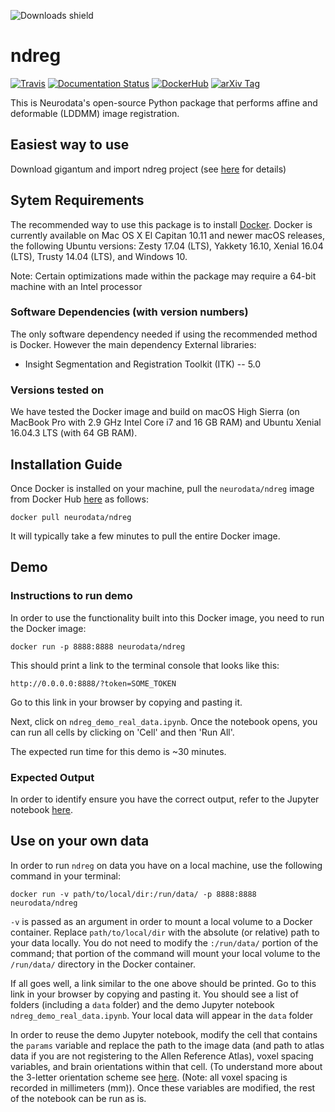 ![Downloads shield](https://img.shields.io/pypi/dm/ndreg.svg)

# ndreg
[![Travis](https://travis-ci.org/neurodata/ndreg.svg?branch=master)](https://travis-ci.org/#)
[![Documentation Status](https://readthedocs.org/projects/ndreg/badge/?version=latest)](http://ndreg.readthedocs.io/en/latest/?badge=latest)
[![DockerHub](https://img.shields.io/docker/pulls/neurodata/ndreg.svg)](https://hub.docker.com/r/neurodata/ndreg)
[![arXiv Tag](https://img.shields.io/badge/arXiv-1605.02060-brightgreen.svg)](https://arxiv.org/abs/1605.02060)<br/>


This is Neurodata's open-source Python package that performs affine and deformable (LDDMM) image registration.   <br/>

## Easiest way to use

Download gigantum and import ndreg project (see [here](https://gigantum.com/gigantum-examples/ndreg-2) for details)

## Sytem Requirements

The recommended way to use this package is to install [Docker](https://store.docker.com/search?offering=community&type=edition). Docker is currently available on Mac OS X El Capitan 10.11 and newer macOS releases, the following Ubuntu versions: Zesty 17.04 (LTS), Yakkety 16.10, Xenial 16.04 (LTS), Trusty 14.04 (LTS), and Windows 10.

Note: Certain optimizations made within the package may require a 64-bit machine with an Intel processor

### Software Dependencies (with version numbers)

The only software dependency needed if using the recommended method is Docker. However the main dependency
External libraries: <br/>
- Insight Segmentation and Registration Toolkit (ITK) -- 5.0 

### Versions tested on
We have tested the Docker image and build on macOS High Sierra (on MacBook Pro with 2.9 GHz Intel Core i7 and 16 GB RAM) and Ubuntu Xenial 16.04.3 LTS (with 64 GB RAM).

## Installation Guide

Once Docker is installed on your machine, pull the `neurodata/ndreg` image from Docker Hub [here](https://hub.docker.com/r/neurodata/ndreg) as follows: <br/>

`docker pull neurodata/ndreg` <br/>

It will typically take a few minutes to pull the entire Docker image.

## Demo

### Instructions to run demo

In order to use the functionality built into this Docker image, you need to run the Docker image:

`docker run -p 8888:8888 neurodata/ndreg` <br/>

This should print a link to the terminal console that looks like this: <br/>

`http://0.0.0.0:8888/?token=SOME_TOKEN` <br/>

Go to this link in your browser by copying and pasting it. <br/>

Next, click on `ndreg_demo_real_data.ipynb`. Once the notebook opens, you can run all cells by clicking on 'Cell' and then 'Run All'.

The expected run time for this demo is ~30 minutes.

### Expected Output

In order to identify ensure you have the correct output, refer to the Jupyter notebook [here](https://github.com/neurodata/ndreg/blob/master/ndreg_demo_real_data.ipynb).

## Use on your own data

In order to run `ndreg` on data you have on a local machine, use the following command in your terminal:

`docker run -v path/to/local/dir:/run/data/ -p 8888:8888 neurodata/ndreg` <br/>

`-v` is passed as an argument in order to mount a local volume to a Docker container. Replace `path/to/local/dir` with the absolute (or relative) path to your data locally. You do not need to modify the `:/run/data/` portion of the command; that portion of the command will mount your local volume to the `/run/data/`  directory in the Docker container. <br/>

If all goes well, a link similar to the one above should be printed. Go to this link in your browser by copying and pasting it. You should see a list of folders (including a `data` folder) and the demo Jupyter notebook `ndreg_demo_real_data.ipynb`. Your local data will appear in the `data` folder <br/>

In order to reuse the demo Jupyter notebook, modify the cell that contains the `params` variable and replace the path to the image data (and path to atlas data if you are not registering to the Allen Reference Atlas), voxel spacing variables, and brain orientations within that cell. (To understand more about the 3-letter orientation scheme see [here](http://www.grahamwideman.com/gw/brain/orientation/orientterms.htm). (Note: all voxel spacing is recorded in millimeters (mm)). Once these variables are modified, the rest of the notebook can be run as is.
